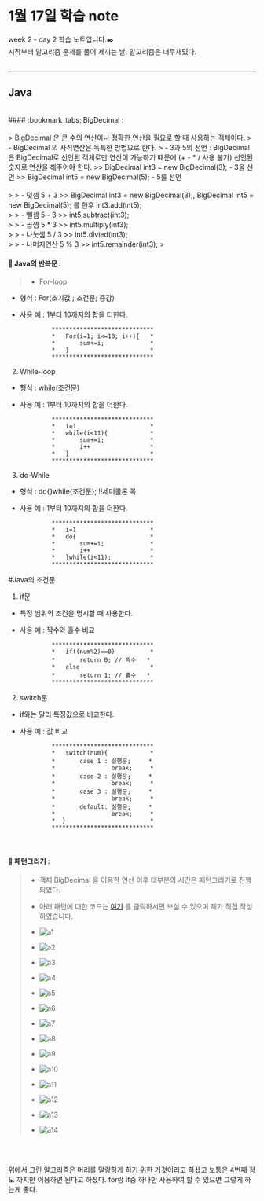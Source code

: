 1월 17일 학습 note
===================


week 2 - day 2 학습 노트입니다.:black_nib:  <br/> 시작부터 알고리즘 문제를 풀어 제끼는 날. 알고리즘은 너무재밌다.<br/><br/>

----------


Java
-------------
<br/>
#### :bookmark_tabs: BigDecimal : 
<br/><br/>
> BigDecimal 은 큰 수의 연산이나 정확한 연산을 필요로 할 때 사용하는 객체이다. 
> - BigDecimal 의 사칙연산은 독특한 방법으로 한다.
> - 3과 5의 선언 : BigDecimal은 BigDecimal로 선언된 객체로만 연산이 가능하기 때문에 (+ - * / 사용 불가) 선언된 숫자로 연산을 해주어야 한다. 
>> BigDecimal int3 = new BigDecimal(3);   - 3을 선언
>> BigDecimal int5 = new BigDecimal(5);   - 5를 선언 <br/><br/>
>
> - 덧셈 5 + 3
>> BigDecimal int3 = new BigDecimal(3);, BigDecimal int5 = new BigDecimal(5); 를 한후 int3.add(int5);   <br/>
>
> - 뺄셈 5 - 3  
>> int5.subtract(int3); <br/>
>
> - 곱셈 5 * 3
>> int5.multiply(int3); <br/>
>
> - 나눗셈 5 / 3
>> int5.divied(int3); <br/>
>
> - 나머지연산 5 % 3
>> int5.remainder(int3); 
>

<br/>

#### :bookmark_tabs: Java의 반복문 :  
> - For-loop
 
 - 형식 : For(초기값 ; 조건문; 증감)

 - 사용 예 : 1부터 10까지의 합을 더한다.

				*****************************
				*	For(i=1; i<=10; i++){   *
				*		sum+=i;             *
				*	}                       *
                *****************************
				

2. While-loop

 - 형식 : while(조건문)

 - 사용 예 : 1부터 10까지의 합을 더한다.

				*****************************
				*	i=1   					*
				*	while(i<11){            *
				*		sum+=i;             *
				*		i++	                *
				*	}                       *
                *****************************

3. do-While

 - 형식 : do{}while{조건문}; !!세미콜론 꼭

 - 사용 예 : 1부터 10까지의 합을 더한다.

				*****************************
				*	i=1   					*
				*	do{       	            *
				*		sum+=i;             *
				*		i++	                *
				*	}while(i<11);           *
                *****************************


#Java의 조건문
1. if문

 - 특정 범위의 조건을 명시할 때 사용한다.
 - 사용 예 : 짝수와 홀수 비교
 	
				*****************************
				*	if((num%2)==0)          *
				*		return 0; // 짝수   *			
				*	else				    *
				*		return 1; // 홀수   *
                *****************************


2. switch문
 - if와는 달리 특정값으로 비교한다.
 - 사용 예 : 값 비교
 
				*****************************
				*	switch(num){			*
				*		case 1 : 실행문;	  *
				*				 break;     *
				*		case 2 : 실행문;	  *
				*				 break;		*
				*		case 3 : 실행문;	  *
				*				 break;	    *
				*		default: 실행문;	  *
				*				 break;		*
				*  }						*
				*****************************

<br/>

#### :bookmark_tabs: 패턴그리기 :
> - 객체 BigDecimal 을 이용한 연산 이후 대부분의 시간은 패턴그리기로 진행되었다.
> - 아래 패턴에 대한 코드는 [여기] 를 클릭하시면 보실 수 있으며 제가 직접 작성하였습니다.
> - ![a1](https://github.com/Rocher0724/FC_ADS_LEECHOONGYUL/blob/master/class/picture/170117/a1.JPG "a1")
>  
> - ![a2](https://github.com/Rocher0724/FC_ADS_LEECHOONGYUL/blob/master/class/picture/170117/a2.JPG "a2")
> 
> - ![a3](https://github.com/Rocher0724/FC_ADS_LEECHOONGYUL/blob/master/class/picture/170117/a3.JPG "a3")
>  
> - ![a4](https://github.com/Rocher0724/FC_ADS_LEECHOONGYUL/blob/master/class/picture/170117/a4.JPG "a4")
>  
> - ![a5](https://github.com/Rocher0724/FC_ADS_LEECHOONGYUL/blob/master/class/picture/170117/a5.JPG "a5")
>  
>  
> - ![a6](https://github.com/Rocher0724/FC_ADS_LEECHOONGYUL/blob/master/class/picture/170117/a6.JPG "a6")
> 
> - ![a7](https://github.com/Rocher0724/FC_ADS_LEECHOONGYUL/blob/master/class/picture/170117/a7.JPG "a7")
> 
> - ![a8](https://github.com/Rocher0724/FC_ADS_LEECHOONGYUL/blob/master/class/picture/170117/a8.JPG "a8")
>  
> - ![a9](https://github.com/Rocher0724/FC_ADS_LEECHOONGYUL/blob/master/class/picture/170117/a9.JPG "a9")
>  
> - ![a10](https://github.com/Rocher0724/FC_ADS_LEECHOONGYUL/blob/master/class/picture/170117/a10.JPG "a10")
>  
> - ![a11](https://github.com/Rocher0724/FC_ADS_LEECHOONGYUL/blob/master/class/picture/170117/a11.JPG "a11")
>  
> - ![a12](https://github.com/Rocher0724/FC_ADS_LEECHOONGYUL/blob/master/class/picture/170117/a12.JPG "a12")
>  
> - ![a13](https://github.com/Rocher0724/FC_ADS_LEECHOONGYUL/blob/master/class/picture/170117/a13.JPG "a13")
>  
> - ![a14](https://github.com/Rocher0724/FC_ADS_LEECHOONGYUL/blob/master/class/picture/170117/a14.JPG "a14")
>  
>  
>  

<br/><br/>


위에서 그린 알고리즘은 머리를 말랑하게 하기 위한 거것이라고 하셨고 보통은 4번째 정도 까지만 이용하면 된다고 하셨다.
for랑 if중 하나만 사용하여 할 수 있으면 그렇게 하는게 좋다.

<br/><br/>

[여기]: <https://github.com/Rocher0724/FC_ADS_LEECHOONGYUL/blob/master/class/DrawPattern.java>